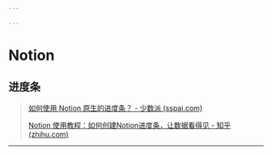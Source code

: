 ```yaml
---

---
```


# Notion

## 进度条

> [如何使用 Notion 原生的进度条？ - 少数派 (sspai.com)](https://client.sspai.com/post/75271)
>
> [Notion 使用教程：如何创建Notion进度条，让数据看得见 - 知乎 (zhihu.com)](https://zhuanlan.zhihu.com/p/621811139)

---

